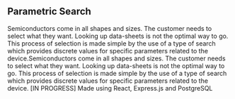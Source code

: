 ## Parametric Search

Semiconductors come in all shapes and sizes. The customer needs to select what they want. Looking up data-sheets is not the optimal way to go. This process of selection is made simple by the use of a type of search which provides discrete values for specific parameters related to the device.Semiconductors come in all shapes and sizes. The customer needs to select what they want. Looking up data-sheets is not the optimal way to go. This process of selection is made simple by the use of a type of search which provides discrete values for specific parameters related to the device.
[IN PROGRESS] Made using React, Express.js and PostgreSQL
